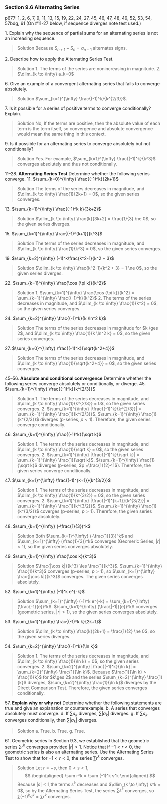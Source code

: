 ### Section 9.6 Alternating Series
p677: 1, 2, 6, 7, 9, 11, 13, 15, 19, 22, 24, 27, 45, 46, 47, 48, 49, 52, 53, 54, 57bdg, 61 (On #11-27 below, if sequence diverges note test used.)

1\. Explain why the sequence of partial sums for an alternating series is not an increasing sequence.
>Solution
Because $S_{n+1} - S_{n} = a_{n+1}$ alternates signs.

2\. Describe how to apply the Alternating Series Test.
>Solution
1\. The terms of the series are nonincreasing in magnitude.
2\. $\dlim_{k \to \infty} a_k=0$

6\. Give an example of a convergent alternating series that fails to converge absolutely.
>Solution
$\sum_{k=1}^{\infty} \frac{(-1)^k}{k^{2/3}}$.

7\. Is it possible for a series of positive terms to converge conditionally? Explain.
>Solution
No, If the terms are positive, then the absolute value of each term is the term itself, so convergence and absolute convergence would mean the same thing in this context.

9\. Is it possible for an alternating series to converge absolutely but not conditionally?
>Solution
Yes. For example, $\sum_{k=1}^{\infty} \frac{(-1)^k}{k^3}$ converges absolutely and thus not conditionally.

11–28\. **Alternating Series Test** Determine whether the following series converge.
11\. $\sum_{k=0}^{\infty} \frac{(-1)^k}{2k+1}$
>Solution
The terms of the series decreases in magnitude, and $\dlim_{k \to \infty} \frac{1}{2k+1} = 0$, so the given series converges.

13\. $\sum_{k=1}^{\infty} \frac{(-1)^k k}{3k+2}$
>Solution
$\dlim_{k \to \infty} \frac{k}{3k+2} = \frac{1}{3} \ne 0$, so the given series diverges.

15\. $\sum_{k=1}^{\infty} \frac{(-1)^{k+1}}{k^3}$
>Solution
The terms of the series decreases in magnitude, and $\dlim_{k \to \infty} \frac{1}{k^3} = 0$, so the given series converges.

19\. $\sum_{k=2}^{\infty} (-1)^k\frac{k^2-1}{k^2 + 3}$
>Solution
$\dlim_{k \to \infty} \frac{k^2-1}{k^2 + 3} = 1 \ne 0$, so the given series diverges.

22\. $\sum_{k=1}^{\infty} \frac{\cos (\pi k)}{k^2}$
>Solution
1\. $\sum_{k=1}^{\infty} \frac{\cos (\pi k)}{k^2} = \sum_{k=1}^{\infty} \frac{(-1)^k}{k^2}$
2\. The terms of the series decreases in magnitude, and $\dlim_{k \to \infty} \frac{1}{k^2} = 0$, so the given series converges.

24\. $\sum_{k=2}^{\infty} \frac{(-1)^k}{k \ln^2 k}$
>Solution
The terms of the series decreases in magnitude for $k \ges 2$, and $\dlim_{k \to \infty} \frac{1}{k \ln^2 k} = 0$, so the given series converges.

27\. $\sum_{k=0}^{\infty} \frac{(-1)^k}{\sqrt{k^2+4}}$
>Solution
The terms of the series decreases in magnitude, and $\dlim_{k \to \infty} \frac{1}{\sqrt{k^2+4}} = 0$, so the given series converges.

45–56\. **Absolute and conditional convergence** Determine whether the following series converge absolutely or conditionally, or diverge.
45\. $\sum_{k=1}^{\infty} \frac{(-1)^k}{k^{2/3}}$
>Solution
1\. The terms of the series decreases in magnitude, and $\dlim_{k \to \infty} \frac{1}{k^{2/3}} = 0$, so the given series converges.
2\. $\sum_{k=1}^{\infty} |\frac{(-1)^k}{k^{2/3}}| = \sum_{k=1}^{\infty} \frac{1}{k^{2/3}}$. $\sum_{k=1}^{\infty} \frac{1}{k^{2/3}}$ diverges (p-series, $p<1$).
Therefore, the given series converge conditionally.

46\. $\sum_{k=1}^{\infty} \frac{(-1)^k}{\sqrt k}$
>Solution
1\. The terms of the series decreases in magnitude, and $\dlim_{k \to \infty} \frac{1}{\sqrt k} = 0$, so the given series converges.
2\. $\sum_{k=1}^{\infty} |\frac{(-1)^k}{\sqrt k}| = \sum_{k=1}^{\infty} \frac{1}{\sqrt k}$. $\sum_{k=1}^{\infty} \frac{1}{\sqrt k}$ diverges (p-series, $p =\frac{1}{2}<1$).
Therefore, the given series converge conditionally.

47\. $\sum_{k=1}^{\infty} \frac{(-1)^{k+1}}{k^{3/2}}$
>Solution
1\. The terms of the series decreases in magnitude, and $\dlim_{k \to \infty} \frac{1}{k^{3/2}} = 0$, so the given series converges.
2\. $\sum_{k=1}^{\infty} |\frac{(-1)^{k+1}}{k^{3/2}}| = \sum_{k=1}^{\infty} \frac{1}{k^{3/2}}$. $\sum_{k=1}^{\infty} \frac{1}{k^{3/2}}$ coverges (p-series, $p>1$).
Therefore, the given series converge absolutely.

48\. $\sum_{k=1}^{\infty} (-\frac{1}{3})^k$
>Solution
Both $\sum_{k=1}^{\infty} (-\frac{1}{3})^k$ and $\sum_{k=1}^{\infty} (\frac{1}{3})^k$ converges (Geomeric Series, $|r|<1$), so the given series converges absolutely.

49\. $\sum_{k=1}^{\infty} \frac{\cos k}{k^3}$
>Solution
$\frac{|\cos k|}{k^3} \les \frac{1}{k^3}$. $\sum_{k=1}^{\infty} \frac{1}{k^3}$ converges (p-series, $p>1$), so $\sum_{k=1}^{\infty} \frac{|\cos k|}{k^3}$ converges. The given series converges absolutely.

52\. $\sum_{k=1}^{\infty} (-1)^k e^{-k}$
>Solution
$\sum_{k=1}^{\infty} (-1)^k e^{-k} = \sum_{k=1}^{\infty} (\frac{-1}{e})^k$. $\sum_{k=1}^{\infty} (\frac{|-1|}{e})^k$ converges (geometric series, $|r|<1$), so the given series converges absolutely.

53\. $\sum_{k=1}^{\infty} \frac{(-1)^k k}{2k+1}$
>Solution
$\dlim_{k \to \infty} \frac{k}{2k+1} = \frac{1}{2} \ne 0$, so the given series diverges.

54\. $\sum_{k=2}^{\infty} \frac{(-1)^k}{\ln k}$
>Solution
1\. The terms of the series decreases in magnitude, and $\dlim_{k \to \infty} \frac{1}{\ln k} = 0$, so the given series converges.
2\. $\sum_{k=2}^{\infty} |\frac{(-1)^k}{\ln k}| = \sum_{k=2}^{\infty} \frac{1}{\ln k}$. Because $\frac{1}{\ln k} > \frac{1}{k}$ for $k\ges 2$ and the series $\sum_{k=2}^{\infty} \frac{1}{k}$ diverges, $\sum_{k=2}^{\infty} \frac{1}{\ln k}$ diverges by the Direct Comparison Test.
Therefore, the given series converges conditionally.

57\. **Explain why or why not** Determine whether the following statements are true and give an explanation or counterexample.
b. A series that converges absolutely must converge.
d. If $\sum a_k$ diverges, $\sum |a_k|$ diverges.
g. If $\sum a_k$ converges conditionally, then $\sum |a_k|$ diverges.
>Solution
a. True.
b. True.
g. True.

61\. Geometric series In Section 9.3, we established that the geometric series $\sum r^k$ converges provided $|r| < 1$. Notice that if $-1 < r < 0$, the geometric series is also an alternating series. Use the Alternating Series Test to show that for $-1 < r < 0$, the series $\sum r^k$ converges.
>Solution
Let $r = -s$, then $0 < s < 1$,
$$
\begin{aligned}
\sum r^k = \sum (-1)^k s^k
\end{aligned}
$$
Because $|s| < 1$,the terms $s^k$ decreases and $\dlim_{k \to \infty} s^k = 0$, so by the Alternating Series Test, the series $\sum s^k$ converges, so $\sum (-1)^k s^k = \sum r^k$ converges.
